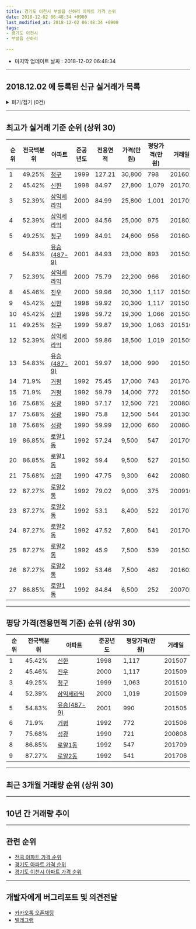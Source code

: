 ```yaml
---
title: 경기도 이천시 부발읍 신하리 아파트 가격 순위
date: 2018-12-02 06:48:34 +0900
last_modified_at: 2018-12-02 06:48:34 +0900
tags:
- 경기도 이천시
- 부발읍 신하리

---
```


* 마지막 업데이트 날짜 : 2018-12-02 06:48:34

---

## 2018.12.02 에 등록된 신규 실거래가 목록

<details>
<summary>펴기/접기 (0건)</summary>
<div markdown="1">

|아파트|전국백분위|준공년도|전용면적|가격(만원)|평당가격(만원)|거래일|
|---|---|---|---|---|---|---|
|없음|||||||


</div>
</details>

---

## 최고가 실거래 기준 순위 (상위 30)


|순위|전국백분위|아파트|준공년도|전용면적|가격(만원)|평당가격(만원)|거래일|
|---|---|---|---|---|---|---|---|
|1|49.25%|[청구](https://search.naver.com/search.naver?query=%EA%B2%BD%EA%B8%B0%EB%8F%84+%EC%9D%B4%EC%B2%9C%EC%8B%9C+%EB%B6%80%EB%B0%9C%EC%9D%8D+%EC%8B%A0%ED%95%98%EB%A6%AC+%EC%B2%AD%EA%B5%AC)|1999|127.21|30,800|798|201601|
|2|45.42%|[신한](https://search.naver.com/search.naver?query=%EA%B2%BD%EA%B8%B0%EB%8F%84+%EC%9D%B4%EC%B2%9C%EC%8B%9C+%EB%B6%80%EB%B0%9C%EC%9D%8D+%EC%8B%A0%ED%95%98%EB%A6%AC+%EC%8B%A0%ED%95%9C)|1998|84.97|27,800|1,079|201702|
|3|52.39%|[삼익세라믹](https://search.naver.com/search.naver?query=%EA%B2%BD%EA%B8%B0%EB%8F%84+%EC%9D%B4%EC%B2%9C%EC%8B%9C+%EB%B6%80%EB%B0%9C%EC%9D%8D+%EC%8B%A0%ED%95%98%EB%A6%AC+%EC%82%BC%EC%9D%B5%EC%84%B8%EB%9D%BC%EB%AF%B9)|2000|84.99|25,800|1,001|201705|
|4|52.39%|[삼익세라믹](https://search.naver.com/search.naver?query=%EA%B2%BD%EA%B8%B0%EB%8F%84+%EC%9D%B4%EC%B2%9C%EC%8B%9C+%EB%B6%80%EB%B0%9C%EC%9D%8D+%EC%8B%A0%ED%95%98%EB%A6%AC+%EC%82%BC%EC%9D%B5%EC%84%B8%EB%9D%BC%EB%AF%B9)|2000|84.56|25,000|975|201802|
|5|49.25%|[청구](https://search.naver.com/search.naver?query=%EA%B2%BD%EA%B8%B0%EB%8F%84+%EC%9D%B4%EC%B2%9C%EC%8B%9C+%EB%B6%80%EB%B0%9C%EC%9D%8D+%EC%8B%A0%ED%95%98%EB%A6%AC+%EC%B2%AD%EA%B5%AC)|1999|84.91|24,600|956|201604|
|6|54.83%|[유승(487-9)](https://search.naver.com/search.naver?query=%EA%B2%BD%EA%B8%B0%EB%8F%84+%EC%9D%B4%EC%B2%9C%EC%8B%9C+%EB%B6%80%EB%B0%9C%EC%9D%8D+%EC%8B%A0%ED%95%98%EB%A6%AC+%EC%9C%A0%EC%8A%B9%28487-9%29)|2001|84.93|23,000|893|201505|
|7|52.39%|[삼익세라믹](https://search.naver.com/search.naver?query=%EA%B2%BD%EA%B8%B0%EB%8F%84+%EC%9D%B4%EC%B2%9C%EC%8B%9C+%EB%B6%80%EB%B0%9C%EC%9D%8D+%EC%8B%A0%ED%95%98%EB%A6%AC+%EC%82%BC%EC%9D%B5%EC%84%B8%EB%9D%BC%EB%AF%B9)|2000|75.79|22,200|966|201609|
|8|45.46%|[진우](https://search.naver.com/search.naver?query=%EA%B2%BD%EA%B8%B0%EB%8F%84+%EC%9D%B4%EC%B2%9C%EC%8B%9C+%EB%B6%80%EB%B0%9C%EC%9D%8D+%EC%8B%A0%ED%95%98%EB%A6%AC+%EC%A7%84%EC%9A%B0)|2000|59.96|20,300|1,117|201509|
|9|45.42%|[신한](https://search.naver.com/search.naver?query=%EA%B2%BD%EA%B8%B0%EB%8F%84+%EC%9D%B4%EC%B2%9C%EC%8B%9C+%EB%B6%80%EB%B0%9C%EC%9D%8D+%EC%8B%A0%ED%95%98%EB%A6%AC+%EC%8B%A0%ED%95%9C)|1998|59.92|20,300|1,117|201507|
|10|45.42%|[신한](https://search.naver.com/search.naver?query=%EA%B2%BD%EA%B8%B0%EB%8F%84+%EC%9D%B4%EC%B2%9C%EC%8B%9C+%EB%B6%80%EB%B0%9C%EC%9D%8D+%EC%8B%A0%ED%95%98%EB%A6%AC+%EC%8B%A0%ED%95%9C)|1998|59.72|19,300|1,066|201508|
|11|49.25%|[청구](https://search.naver.com/search.naver?query=%EA%B2%BD%EA%B8%B0%EB%8F%84+%EC%9D%B4%EC%B2%9C%EC%8B%9C+%EB%B6%80%EB%B0%9C%EC%9D%8D+%EC%8B%A0%ED%95%98%EB%A6%AC+%EC%B2%AD%EA%B5%AC)|1999|59.87|19,300|1,063|201510|
|12|52.39%|[삼익세라믹](https://search.naver.com/search.naver?query=%EA%B2%BD%EA%B8%B0%EB%8F%84+%EC%9D%B4%EC%B2%9C%EC%8B%9C+%EB%B6%80%EB%B0%9C%EC%9D%8D+%EC%8B%A0%ED%95%98%EB%A6%AC+%EC%82%BC%EC%9D%B5%EC%84%B8%EB%9D%BC%EB%AF%B9)|2000|59.86|18,500|1,019|201509|
|13|54.83%|[유승(487-9)](https://search.naver.com/search.naver?query=%EA%B2%BD%EA%B8%B0%EB%8F%84+%EC%9D%B4%EC%B2%9C%EC%8B%9C+%EB%B6%80%EB%B0%9C%EC%9D%8D+%EC%8B%A0%ED%95%98%EB%A6%AC+%EC%9C%A0%EC%8A%B9%28487-9%29)|2001|59.97|18,000|990|201505|
|14|71.9%|[거평](https://search.naver.com/search.naver?query=%EA%B2%BD%EA%B8%B0%EB%8F%84+%EC%9D%B4%EC%B2%9C%EC%8B%9C+%EB%B6%80%EB%B0%9C%EC%9D%8D+%EC%8B%A0%ED%95%98%EB%A6%AC+%EA%B1%B0%ED%8F%89)|1992|75.45|17,000|743|201704|
|15|71.9%|[거평](https://search.naver.com/search.naver?query=%EA%B2%BD%EA%B8%B0%EB%8F%84+%EC%9D%B4%EC%B2%9C%EC%8B%9C+%EB%B6%80%EB%B0%9C%EC%9D%8D+%EC%8B%A0%ED%95%98%EB%A6%AC+%EA%B1%B0%ED%8F%89)|1992|59.79|14,000|772|201506|
|16|75.68%|[성광](https://search.naver.com/search.naver?query=%EA%B2%BD%EA%B8%B0%EB%8F%84+%EC%9D%B4%EC%B2%9C%EC%8B%9C+%EB%B6%80%EB%B0%9C%EC%9D%8D+%EC%8B%A0%ED%95%98%EB%A6%AC+%EC%84%B1%EA%B4%91)|1990|57.17|12,500|721|200808|
|17|75.68%|[성광](https://search.naver.com/search.naver?query=%EA%B2%BD%EA%B8%B0%EB%8F%84+%EC%9D%B4%EC%B2%9C%EC%8B%9C+%EB%B6%80%EB%B0%9C%EC%9D%8D+%EC%8B%A0%ED%95%98%EB%A6%AC+%EC%84%B1%EA%B4%91)|1990|75.8|12,500|544|201305|
|18|75.68%|[성광](https://search.naver.com/search.naver?query=%EA%B2%BD%EA%B8%B0%EB%8F%84+%EC%9D%B4%EC%B2%9C%EC%8B%9C+%EB%B6%80%EB%B0%9C%EC%9D%8D+%EC%8B%A0%ED%95%98%EB%A6%AC+%EC%84%B1%EA%B4%91)|1990|59.99|12,000|660|200804|
|19|86.85%|[로얄1동](https://search.naver.com/search.naver?query=%EA%B2%BD%EA%B8%B0%EB%8F%84+%EC%9D%B4%EC%B2%9C%EC%8B%9C+%EB%B6%80%EB%B0%9C%EC%9D%8D+%EC%8B%A0%ED%95%98%EB%A6%AC+%EB%A1%9C%EC%96%841%EB%8F%99)|1992|57.24|9,500|547|201709|
|20|86.85%|[로얄1동](https://search.naver.com/search.naver?query=%EA%B2%BD%EA%B8%B0%EB%8F%84+%EC%9D%B4%EC%B2%9C%EC%8B%9C+%EB%B6%80%EB%B0%9C%EC%9D%8D+%EC%8B%A0%ED%95%98%EB%A6%AC+%EB%A1%9C%EC%96%841%EB%8F%99)|1992|59.4|9,500|527|201503|
|21|75.68%|[성광](https://search.naver.com/search.naver?query=%EA%B2%BD%EA%B8%B0%EB%8F%84+%EC%9D%B4%EC%B2%9C%EC%8B%9C+%EB%B6%80%EB%B0%9C%EC%9D%8D+%EC%8B%A0%ED%95%98%EB%A6%AC+%EC%84%B1%EA%B4%91)|1990|47.75|9,300|642|200801|
|22|87.27%|[로얄2동](https://search.naver.com/search.naver?query=%EA%B2%BD%EA%B8%B0%EB%8F%84+%EC%9D%B4%EC%B2%9C%EC%8B%9C+%EB%B6%80%EB%B0%9C%EC%9D%8D+%EC%8B%A0%ED%95%98%EB%A6%AC+%EB%A1%9C%EC%96%842%EB%8F%99)|1992|79.02|9,000|375|200910|
|23|87.27%|[로얄2동](https://search.naver.com/search.naver?query=%EA%B2%BD%EA%B8%B0%EB%8F%84+%EC%9D%B4%EC%B2%9C%EC%8B%9C+%EB%B6%80%EB%B0%9C%EC%9D%8D+%EC%8B%A0%ED%95%98%EB%A6%AC+%EB%A1%9C%EC%96%842%EB%8F%99)|1992|53.1|8,400|522|201707|
|24|87.27%|[로얄2동](https://search.naver.com/search.naver?query=%EA%B2%BD%EA%B8%B0%EB%8F%84+%EC%9D%B4%EC%B2%9C%EC%8B%9C+%EB%B6%80%EB%B0%9C%EC%9D%8D+%EC%8B%A0%ED%95%98%EB%A6%AC+%EB%A1%9C%EC%96%842%EB%8F%99)|1992|47.52|7,800|541|201706|
|25|87.27%|[로얄2동](https://search.naver.com/search.naver?query=%EA%B2%BD%EA%B8%B0%EB%8F%84+%EC%9D%B4%EC%B2%9C%EC%8B%9C+%EB%B6%80%EB%B0%9C%EC%9D%8D+%EC%8B%A0%ED%95%98%EB%A6%AC+%EB%A1%9C%EC%96%842%EB%8F%99)|1992|45.9|7,500|539|201503|
|26|87.27%|[로얄2동](https://search.naver.com/search.naver?query=%EA%B2%BD%EA%B8%B0%EB%8F%84+%EC%9D%B4%EC%B2%9C%EC%8B%9C+%EB%B6%80%EB%B0%9C%EC%9D%8D+%EC%8B%A0%ED%95%98%EB%A6%AC+%EB%A1%9C%EC%96%842%EB%8F%99)|1992|53.46|7,500|462|201603|
|27|86.85%|[로얄1동](https://search.naver.com/search.naver?query=%EA%B2%BD%EA%B8%B0%EB%8F%84+%EC%9D%B4%EC%B2%9C%EC%8B%9C+%EB%B6%80%EB%B0%9C%EC%9D%8D+%EC%8B%A0%ED%95%98%EB%A6%AC+%EB%A1%9C%EC%96%841%EB%8F%99)|1992|84.84|6,500|252|200705|


---

## 평당 가격(전용면적 기준) 순위 (상위 30)


|순위|전국백분위|아파트|준공년도|평당가격(만원)|거래일|
|---|---|---|---|---|---|
|1|45.42%|[신한](https://search.naver.com/search.naver?query=%EA%B2%BD%EA%B8%B0%EB%8F%84+%EC%9D%B4%EC%B2%9C%EC%8B%9C+%EB%B6%80%EB%B0%9C%EC%9D%8D+%EC%8B%A0%ED%95%98%EB%A6%AC+%EC%8B%A0%ED%95%9C)|1998|1,117|201507|
|2|45.46%|[진우](https://search.naver.com/search.naver?query=%EA%B2%BD%EA%B8%B0%EB%8F%84+%EC%9D%B4%EC%B2%9C%EC%8B%9C+%EB%B6%80%EB%B0%9C%EC%9D%8D+%EC%8B%A0%ED%95%98%EB%A6%AC+%EC%A7%84%EC%9A%B0)|2000|1,117|201509|
|3|49.25%|[청구](https://search.naver.com/search.naver?query=%EA%B2%BD%EA%B8%B0%EB%8F%84+%EC%9D%B4%EC%B2%9C%EC%8B%9C+%EB%B6%80%EB%B0%9C%EC%9D%8D+%EC%8B%A0%ED%95%98%EB%A6%AC+%EC%B2%AD%EA%B5%AC)|1999|1,063|201510|
|4|52.39%|[삼익세라믹](https://search.naver.com/search.naver?query=%EA%B2%BD%EA%B8%B0%EB%8F%84+%EC%9D%B4%EC%B2%9C%EC%8B%9C+%EB%B6%80%EB%B0%9C%EC%9D%8D+%EC%8B%A0%ED%95%98%EB%A6%AC+%EC%82%BC%EC%9D%B5%EC%84%B8%EB%9D%BC%EB%AF%B9)|2000|1,019|201509|
|5|54.83%|[유승(487-9)](https://search.naver.com/search.naver?query=%EA%B2%BD%EA%B8%B0%EB%8F%84+%EC%9D%B4%EC%B2%9C%EC%8B%9C+%EB%B6%80%EB%B0%9C%EC%9D%8D+%EC%8B%A0%ED%95%98%EB%A6%AC+%EC%9C%A0%EC%8A%B9%28487-9%29)|2001|990|201505|
|6|71.9%|[거평](https://search.naver.com/search.naver?query=%EA%B2%BD%EA%B8%B0%EB%8F%84+%EC%9D%B4%EC%B2%9C%EC%8B%9C+%EB%B6%80%EB%B0%9C%EC%9D%8D+%EC%8B%A0%ED%95%98%EB%A6%AC+%EA%B1%B0%ED%8F%89)|1992|772|201506|
|7|75.68%|[성광](https://search.naver.com/search.naver?query=%EA%B2%BD%EA%B8%B0%EB%8F%84+%EC%9D%B4%EC%B2%9C%EC%8B%9C+%EB%B6%80%EB%B0%9C%EC%9D%8D+%EC%8B%A0%ED%95%98%EB%A6%AC+%EC%84%B1%EA%B4%91)|1990|721|200808|
|8|86.85%|[로얄1동](https://search.naver.com/search.naver?query=%EA%B2%BD%EA%B8%B0%EB%8F%84+%EC%9D%B4%EC%B2%9C%EC%8B%9C+%EB%B6%80%EB%B0%9C%EC%9D%8D+%EC%8B%A0%ED%95%98%EB%A6%AC+%EB%A1%9C%EC%96%841%EB%8F%99)|1992|547|201709|
|9|87.27%|[로얄2동](https://search.naver.com/search.naver?query=%EA%B2%BD%EA%B8%B0%EB%8F%84+%EC%9D%B4%EC%B2%9C%EC%8B%9C+%EB%B6%80%EB%B0%9C%EC%9D%8D+%EC%8B%A0%ED%95%98%EB%A6%AC+%EB%A1%9C%EC%96%842%EB%8F%99)|1992|541|201706|


---

## 최근 3개월 거래량 순위 (상위 30)


<div style="width:100%;">
    <canvas id="deal_count_ranking" height="250"></canvas>
</div>


<script>
new Chart(document.getElementById("deal_count_ranking"), {
    type: 'horizontalBar',
    data: {
        labels: ['진우', '삼익세라믹', '신한'],
        datasets: [{
            label: '실거래 수',
            data: [2, 2, 1],
            borderColor: "rgba(255, 0, 128, 1)",
            backgroundColor: "rgba(255, 0, 128, 0.5)",
            fill: false,
        }]
    },
    options: {
        responsive: true,
        title: {
            display: true,
            text: '최근 3개월 거래량 순위'
        },
        tooltips: {
            mode: 'index',
            intersect: false,
            callbacks: {
                title: function(tooltipItems, data) {
                    return "실거래 수:";
                },
                label: function(tooltipItem, data) {
                    return data.labels[tooltipItem.index] + ": " + tooltipItem.xLabel;
                }
            }
        },
        hover: {
            mode: 'nearest',
            intersect: true
        },
        scales: {
            xAxes: [{
                display: true,
                scaleLabel: {
                    display: true,
                    labelString: '실거래 수'
                },
                ticks: {
                    suggestedMin: 0,
                }
            }],
            yAxes: [{
                display: true,
                ticks: {
                    autoSkip: false,
                    callback: function(value, index, values) {
                        if (value.length > 15)
                            return value.substr(0, 13) + "...";
                        else
                            return value;
                    }
                },
                scaleLabel: {
                    display: false,
                }
            }]
        }
    }
});

</script>


---

## 10년 간 거래량 추이


<div style="width:100%;">
    <canvas id="deal_progress" height="250"></canvas>
</div>

<script>
new Chart(document.getElementById("deal_progress"), {
    type: 'line',
    data: {
        labels: ['200812','200901','200902','200903','200904','200905','200906','200907','200908','200909','200910','200911','200912','201001','201002','201003','201004','201005','201006','201007','201008','201009','201010','201011','201012','201101','201102','201103','201104','201105','201106','201107','201108','201109','201110','201111','201112','201201','201202','201203','201204','201205','201206','201207','201208','201209','201210','201211','201212','201301','201302','201303','201304','201305','201306','201307','201308','201309','201310','201311','201312','201401','201402','201403','201404','201405','201406','201407','201408','201409','201410','201411','201412','201501','201502','201503','201504','201505','201506','201507','201508','201509','201510','201511','201512','201601','201602','201603','201604','201605','201606','201607','201608','201609','201610','201611','201612','201701','201702','201703','201704','201705','201706','201707','201708','201709','201710','201711','201712','201801','201802','201803','201804','201805','201806','201807','201808','201809','201810','201811','201812'],
        datasets: [{
            label: '실거래 수',
            pointRadius: 1,
            data: [3, 10, 21, 28, 13, 11, 18, 15, 21, 18, 14, 8, 6, 27, 23, 21, 11, 10, 6, 8, 8, 11, 15, 21, 16, 25, 18, 28, 24, 22, 10, 13, 7, 17, 12, 18, 19, 23, 37, 20, 22, 10, 15, 8, 2, 15, 14, 16, 11, 10, 10, 20, 12, 12, 17, 8, 11, 11, 23, 7, 18, 17, 20, 15, 18, 11, 11, 10, 22, 24, 22, 15, 14, 21, 20, 26, 21, 16, 11, 17, 15, 18, 11, 9, 11, 10, 5, 14, 7, 9, 13, 13, 8, 7, 17, 10, 10, 5, 6, 9, 10, 13, 22, 23, 5, 11, 9, 7, 5, 13, 5, 13, 14, 9, 10, 5, 4, 11, 3, 2, 0],
            borderColor: "rgba(255, 201, 14, 1)",
            backgroundColor: "rgba(255, 201, 14, 0.5)",
            fill: true,
        }]
    },
    options: {
        responsive: true,
        title: {
            display: true,
            text: '10년간 거래량 추이'
        },
        tooltips: {
            mode: 'index',
            intersect: false,
        },
        hover: {
            mode: 'nearest',
            intersect: true
        },
        scales: {
            xAxes: [{
                display: true,
                scaleLabel: {
                    display: true,
                    labelString: '년/월'
                }
            }],
            yAxes: [{
                display: true,
                ticks: {
                    suggestedMin: 0,
                },
                scaleLabel: {
                    display: true,
                    labelString: '실거래 수'
                }
            }]
        }
    }
});

</script>


---

## 관련 순위

- [전국 아파트 가격 순위](https://inasie.github.io/apt-ranking/전국)
- [경기도 아파트 가격 순위](https://inasie.github.io/apt-ranking/경기도)
- [경기도 이천시 아파트 가격 순위](https://inasie.github.io/apt-ranking/경기도-이천시)


---

## 개발자에게 버그리포트 및 의견전달

- [카카오톡 오픈채팅](https://open.kakao.com/o/gLJUAP4)
- [텔레그램](https://t.me/inasie)

